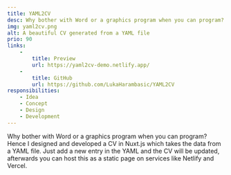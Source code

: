 ```yaml
---
title: YAML2CV
desc: Why bother with Word or a graphics program when you can program? Hence I designed and developed a CV in Nuxt.js which takes the data from a YAML file. Just add a new entry in the YAML and the CV will be updated, afterwards you can host this as a static page on services like Netlify and Vercel.
img: yaml2cv.png
alt: A beautiful CV generated from a YAML file
prio: 90
links:
    -
        title: Preview
        url: https://yaml2cv-demo.netlify.app/
    -
        title: GitHub
        url: https://github.com/LukaHarambasic/YAML2CV
responsibilities:
    - Idea
    - Concept
    - Design
    - Development
---
```


Why bother with Word or a graphics program when you can program? Hence I designed and developed a CV in Nuxt.js which takes the data from a YAML file. Just add a new entry in the YAML and the CV will be updated, afterwards you can host this as a static page on services like Netlify and Vercel.
